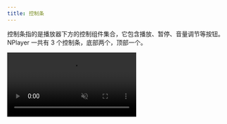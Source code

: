 ```yaml
---
title: 控制条
---
```


控制条指的是播放器下方的控制组件集合，它包含播放、暂停、音量调节等按钮。NPlayer 一共有 3 个控制条，底部两个，顶部一个。

<video src="/img/nplayer.mp4" muted autoPlay preload="auto" loop />

## 配置

可以通过 `controls` 参数来配置控制条组件的位置，显示隐藏等，它是一个二维数组，顺序是从下到上，一共三个。

它的默认参数如下。

```js
{
  controls:  [
    ['play', 'volume', 'time', 'spacer', 'airplay', 'settings', 'web-fullscreen', 'fullscreen'],
    ['progress']
  ]
}
```

每个控制条组件都有一个 `id`，通过它可以配置控制条的顺序，让组件根据顺序从左到右排序。也可以去除其中某一项移除该功能，比如去掉 `volume`，会使控制条移除音量控制组件，让播放器无法调节音量。

其中比较特别的是 `spacer` 组件，可以将控制条分为左半区和右半区。在它左边的组件将在控制条左边，右边的组件将在右边。想把播放按钮放到右侧，只需将 `play` 字符串放到 `spacer` 右侧即可。

## 自定义控制组件

除了使用内置控制项，还可以添加自己的控制项。控制项是符合下方这个签名的对象。

```typescript
interface ControlItem {
  el: HTMLElement; // 控制项的 DOM 元素
  id?: string; // 一般只有在自定义插件中才会设置
  tip?: string; // 提示字符串
  tooltip?: Tooltip; // 提示组件对象
  mounted?: boolean; // 是否已经初始化，内部使用字段
  init?: (player: Player, position: number, tooltip: Tooltip) => void; // 初始化时会调用
  update?: (position: number) => void; // 挂载时，如果 `mounted` 等于 `true`，则会调用
  hide?: () => void; // 隐藏时会调用
  isSupport?: (player: Player) => boolean; // 是否支持
  dispose?: () => void; // 调用将销毁该项目
  [key: string]: any;
}
```

播放器初始化时，会调用 `isSupport` 判断当前是否支持该控制项，如果不支持则会中断，处理下一个。接下来会执行 `init` 方法，并传入两个参数，最后会将 `el` 添加到控制条中。

`tip` 参数是一个字符串，用户鼠标放到对应控制项上时会显示这个提示字符串。如果想自己控制这个提示字符串时，可以接收在 `init` 方法中的第 3 个参数。

```js
const MyControl = {
  init(player, tooltip) {
    this.tooltip = tooltip // 按照约定需要设置到自己 tooltip 属性上
  }
}

new Player({
  controls:  ['play', 'volume', 'time', 'spacer', MyControl, 'airplay', 'settings', 'web-fullscreen', 'fullscreen']
})
```

如果你需要使用 `tooltip` 参数时，按照约定需要将将这个 `tooltip` 设置到自己 `tooltip` 属性上。不需要时可以不用设置。 

:::info

Tooltip 是内置组件，Tooltip 的使用方法请查看 [内置组件章节](api/components.md)

:::

如果你不需要控制 `tooltip` 时，可以不接收第 3 参数。

```js
const myControl = {
  tip: '提示~',
  init(player) {
    console.log(player)
  }
}
```

## 多控制条

NPlayer 一共有 3 个控制条，底部两个，顶部一个。`controls` 参数是一个二维数组，顺序是从下到上。

你可以任意组合这些控制项。

```js
new Player({
  controls: [
    ['play', 'progress', 'time', 'web-fullscreen', 'fullscreen'],
    [],
    ['spacer', 'settings'],
  ]
}).mount(document.body)
```

上方把第 2 个控制条中的 `progress`，放入第一个中，并将 `settings` 放入第 3 个（顶部）中，效果如下图。

![NPlayer Control](/img/phone.png)

为了看清 3 个控制条，这里再给每个控制条加个背景色。（默认控制条是没有背景色的）

![NPlayer control](/img/control.jpg)

## 动态更新控制项

你可以使用 `updateControls()` 方法来动态更新控制条项。

```js
const player = new Player().mount(document.body)

player.updateControlItems(['spacer', 'settings'], 2)
```

第一个参数是新的控制条数组，第二个参数是控制条的位置，这里的 `2` （数组下标从 0 开始）就是第 3 个控制条，默认是 `0` 也就是最下面的控制条。

:::caution

控制项是单例，也就是整个布局中每个控制项只能出现一次。比如上方将底部控制条的 `settings` 放入顶部控制条，最终不会有两个 `settings` 控制项，而是 `settings` 从底部控制台移动到了顶部控制条。

其中比较特殊的是 `spacer`，它可以同时在多个控制条中，但是每个控制条中最多只能有一个 `spacer`。

:::

当然你可以通过 `bpControls` 参数来设置断点布局，而不是手动调用 `updateControlItems`。详情请查看[响应式布局章节](responsive.md)。

## 注册和获取控制项

你可以使用 `player.registerControlItem(item: ControlItem, id?: string): void` 注册一个控制项，一般只会在插件中使用，详情请查看[插件章节](plugin.md)。

`player.getControlItem(id: string): ControlItem | null` 可以获取对应对象。

```js
const player = new Player()

const play = player.getControlItem('play')
if (play) {
  console.log(play) // 播放项
}
```

上面获取内置 `play` 控制项。

:::caution

其中 `spacer` 控制项比较特殊，通过 `getControlItem('spacer')` 并不能获取到它的实例。

:::

## 例子

- [清晰度切换](examples/quantity-switch.md)

